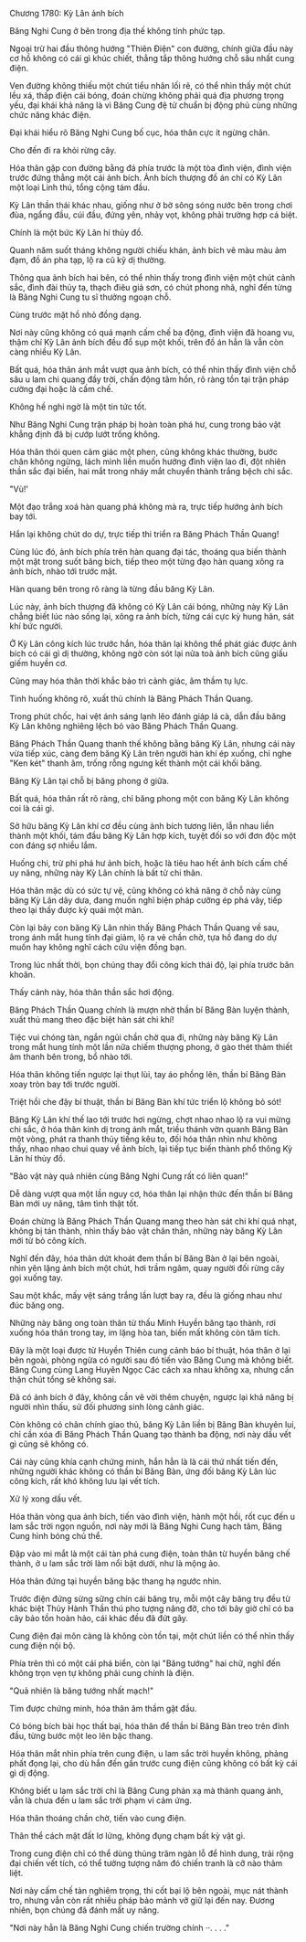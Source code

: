 




Chương 1780: Kỳ Lân ảnh bích


Băng Nghi Cung ở bên trong địa thế không tính phức tạp.

Ngoại trừ hai đầu thông hướng "Thiên Điện" con đường, chính giữa đầu này cơ hồ không có cái gì khúc chiết, thẳng tắp thông hướng chỗ sâu nhất cung điện.

Ven đường không thiếu một chút tiểu nhân lối rẽ, có thể nhìn thấy một chút lều xá, thấp điện cái bóng, đoán chừng không phải quá địa phương trọng yếu, đại khái khả năng là vì Băng Cung đệ tử chuẩn bị động phủ cùng những chức năng khác điện.

Đại khái hiểu rõ Băng Nghi Cung bố cục, hóa thân cực ít ngừng chân.

Cho đến đi ra khỏi rừng cây.

Hóa thân gặp con đường bằng đá phía trước là một tòa đình viện, đình viện trước đứng thẳng một cái ảnh bích. Ảnh bích thượng đồ án chỉ có Kỳ Lân một loại Linh thú, tổng cộng tám đầu.

Kỳ Lân thần thái khác nhau, giống như ở bờ sông sóng nước bên trong chơi đùa, ngẩng đầu, cúi đầu, đứng yên, nhảy vọt, không phải trường hợp cá biệt.

Chính là một bức Kỳ Lân hí thủy đồ.

Quanh năm suốt tháng không người chiếu khán, ảnh bích vẽ màu màu ảm đạm, đồ án pha tạp, lộ ra cũ kỹ dị thường.

Thông qua ảnh bích hai bên, có thể nhìn thấy trong đình viện một chút cảnh sắc, đình đài thủy tạ, thạch điêu giả sơn, có chút phong nhã, nghĩ đến từng là Băng Nghi Cung tu sĩ thưởng ngoạn chỗ.

Cùng trước mặt hồ nhỏ đồng dạng.

Nơi này cũng không có quá mạnh cấm chế ba động, đình viện đã hoang vu, thậm chí Kỳ Lân ảnh bích đều đổ sụp một khối, trên đồ án hẳn là vẫn còn càng nhiều Kỳ Lân.

Bất quá, hóa thân ánh mắt vượt qua ảnh bích, có thể nhìn thấy đình viện chỗ sâu u lam chi quang đầy trời, chấn động tâm hồn, rõ ràng tồn tại trận pháp cường đại hoặc là cấm chế.

Không hề nghi ngờ là một tin tức tốt.

Như Băng Nghi Cung trận pháp bị hoàn toàn phá hư, cung trong bảo vật khẳng định đã bị cướp lướt trống không.

Hóa thân thói quen cảm giác một phen, cũng không khác thường, bước chân không ngừng, lách mình liền muốn hướng đình viện lao đi, đột nhiên thần sắc đại biến, hai mắt trong nháy mắt chuyển thành trắng bệch chi sắc.

"Vù!'

Một đạo trắng xoá hàn quang phá không mà ra, trực tiếp hướng ảnh bích bay tới.

Hắn lại không chút do dự, trực tiếp thi triển ra Băng Phách Thần Quang!

Cùng lúc đó, ảnh bích phía trên hàn quang đại tác, thoáng qua biến thành một mặt trong suốt băng bích, tiếp theo một từng đạo hàn quang xông ra ảnh bích, nhào tới trước mặt.

Hàn quang bên trong rõ ràng là từng đầu băng Kỳ Lân.

Lúc này, ảnh bích thượng đã không có Kỳ Lân cái bóng, những này Kỳ Lân chẳng biết lúc nào sống lại, xông ra ảnh bích, từng cái cực kỳ hung hãn, sát khí bức người.

Ở Kỳ Lân công kích lúc trước hắn, hóa thân lại không thể phát giác được ảnh bích có cái gì dị thường, không ngờ còn sót lại nửa toà ảnh bích cũng giấu giếm huyền cơ.

Cũng may hóa thân thời khắc bảo trì cảnh giác, âm thầm tụ lực.

Tình huống không rõ, xuất thủ chính là Băng Phách Thần Quang.

Trong phút chốc, hai vệt ánh sáng lạnh lẽo đánh giáp lá cà, dẫn đầu băng Kỳ Lân không nghiêng lệch bỏ vào Băng Phách Thần Quang.

Băng Phách Thần Quang thanh thế không bằng băng Kỳ Lân, nhưng cái này vừa tiếp xúc, càng đem băng Kỳ Lân trên người hàn khí ép xuống, chỉ nghe "Ken két" thanh âm, trống rỗng ngưng kết thành một cái khối băng.

Băng Kỳ Lân tại chỗ bị băng phong ở giữa.

Bất quá, hóa thân rất rõ ràng, chỉ băng phong một con băng Kỳ Lân không coi là cái gì.

Sở hữu băng Kỳ Lân khí cơ đều cùng ảnh bích tương liên, lẫn nhau liền thành một khối, tám đầu băng Kỳ Lân hợp kích, tuyệt đối so với đơn độc một con đáng sợ nhiều lắm.

Huống chi, trừ phi phá hư ảnh bích, hoặc là tiêu hao hết ảnh bích cấm chế uy năng, những này Kỳ Lân chính là bất tử chi thân.

Hóa thân mặc dù có sức tự vệ, cũng không có khả năng ở chỗ này cùng băng Kỳ Lân dây dưa, đang muốn nghĩ biện pháp cưỡng ép phá vây, tiếp theo lại thấy được kỳ quái một màn.

Còn lại bảy con băng Kỳ Lân nhìn thấy Băng Phách Thần Quang về sau, trong ánh mắt hung tính đại giảm, lộ ra vẻ chần chờ, tựa hồ đang do dự muốn hay không nghĩ cách cứu viện đồng bạn.

Trong lúc nhất thời, bọn chúng thay đổi công kích thái độ, lại phía trước băn khoăn.

Thấy cảnh này, hóa thân thần sắc hơi động.

Băng Phách Thần Quang chính là mượn nhờ thần bí Băng Bàn luyện thành, xuất thủ mang theo đặc biệt hàn sát chi khí!

Tiệc vui chóng tàn, ngắn ngủi chần chờ qua đi, những này băng Kỳ Lân trong mắt hung tính một lần nữa chiếm thượng phong, ở gào thét thảm thiết âm thanh bên trong, bổ nhào tới.

Hóa thân không tiến ngược lại thụt lùi, tay áo phồng lên, thần bí Băng Bàn xoay tròn bay tới trước người.

Triệt hồi che đậy bí thuật, thần bí Băng Bàn khí tức triển lộ không bỏ sót!

Băng Kỳ Lân khí thế lao tới trước hơi ngừng, chợt nhao nhao lộ ra vui mừng chi sắc, ở hóa thân kinh dị trong ánh mắt, triều thánh vờn quanh Băng Bàn một vòng, phát ra thanh thúy tiếng kêu to, đối hóa thân nhìn như không thấy, nhao nhao chui quay về ảnh bích, lại tiếp tục biến thành phổ thông Kỳ Lân hí thủy đồ.

"Bảo vật này quả nhiên cùng Băng Nghi Cung rất có liên quan!"

Dễ dàng vượt qua một lần nguy cơ, hóa thân lại nhận thức đến thần bí Băng Bàn mới uy năng, tâm tình thật tốt.

Đoán chừng là Băng Phách Thần Quang mang theo hàn sát chi khí quá nhạt, không bị tán thành, nhìn thấy bảo vật chân thân, những này băng Kỳ Lân mới từ bỏ công kích.

Nghĩ đến đây, hóa thân dứt khoát đem thần bí Băng Bàn ở lại bên ngoài, nhìn yên lặng ảnh bích một chút, hơi trầm ngâm, quay người đối rừng cây gọi xuống tay.

Sau một khắc, mấy vệt sáng trắng lần lượt bay ra, đều là giống nhau như đúc băng ong.

Những này băng ong toàn thân từ thấu Minh Huyền băng tạo thành, rơi xuống hóa thân trong tay, im lặng hòa tan, biến mất không còn tăm tích.

Đây là một loại được từ Huyền Thiên cung cảnh báo bí thuật, hóa thân ở lại bên ngoài, phòng ngừa có người sau đó tiến vào Băng Cung mà không biết. Băng Cung cùng Lang Huyên Ngọc Các cách xa nhau không xa, nhưng cẩn thận chút tổng sẽ không sai.

Đã có ảnh bích ở đây, không cần vẽ vời thêm chuyện, ngược lại khả năng bị người nhìn thấu, sử đối phương sinh lòng cảnh giác.

Còn không có chân chính giao thủ, băng Kỳ Lân liền bị Băng Bàn khuyên lui, chỉ cần xóa đi Băng Phách Thần Quang tạo thành ba động, nơi này dấu vết gì cũng sẽ không có.

Cái này cũng khía cạnh chứng minh, hắn hẳn là là cái thứ nhất tiến đến, những người khác không có thần bí Băng Bàn, ứng đối băng Kỳ Lân lúc công kích, rất khó không lưu lại vết tích.

Xử lý xong dấu vết.

Hóa thân vòng qua ảnh bích, tiến vào đình viện, hành một hồi, rốt cục đến u lam sắc trời ngọn nguồn, nơi này mới là Băng Nghi Cung hạch tâm, Băng Cung hình bóng chủ thể.

Đập vào mi mắt là một cái tàn phá cung điện, toàn thân từ huyền băng chế thành, ở u lam sắc trời làm nổi bật dưới, như là mộng ảo.

Hóa thân đứng tại huyền băng bậc thang hạ ngước nhìn.

Trước điện đứng sừng sững chín cái băng trụ, mỗi một cây băng trụ đều từ khác biệt Thủy Hành Thần thú pho tượng nâng đỡ, cho tới bây giờ chỉ có ba cây bảo tồn hoàn hảo, cái khác đều đã đứt gãy.

Cung điện đại môn càng là không còn tồn tại, một chút liền có thể nhìn thấy cung điện nội bộ.

Phía trên thì có một cái phá biển, còn lại "Băng tướng" hai chữ, nghĩ đến không trọn vẹn tự không phải cung chính là điện.

"Quả nhiên là băng tướng nhất mạch!"

Tìm được chứng minh, hóa thân âm thầm gật đầu.

Có bóng bích bài học thất bại, hóa thân để thần bí Băng Bàn treo trên đỉnh đầu, từng bước một leo lên bậc thang.

Hóa thân mắt nhìn phía trên cung điện, u lam sắc trời huyền không, phảng phất đọng lại, cho dù hắn đến gần trước cung điện cũng không có bất kỳ cái gì dị động.

Không biết u lam sắc trời chỉ là Băng Cung phản xạ mà thành quang ảnh, vẫn là chưa đến u lam sắc trời phạm vi cảm ứng.

Hóa thân thoáng chần chờ, tiến vào cung điện.

Thân thể cách mặt đất lơ lửng, không đụng chạm bất kỳ vật gì.

Trong cung điện chỉ có thể dùng thủng trăm ngàn lỗ để hình dung, trải rộng đại chiến vết tích, có thể tưởng tượng năm đó chiến tranh là cỡ nào thảm liệt.

Nơi này cấm chế tàn nghiêm trọng, thi cốt bại lộ bên ngoài, mục nát thành tro, nhưng vẫn còn rất nhiều pháp bảo mảnh vỡ giữ lại đến nay. Đương nhiên, bọn chúng đã đánh mất uy năng.

"Nơi này hẳn là Băng Nghi Cung chiến trường chính ··. . . ."




